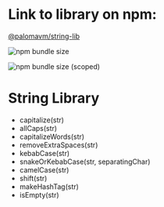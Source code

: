 # Link to library on npm:
    
[@palomavm/string-lib](https://www.npmjs.com/package/@palomavm/string-lib)

![npm bundle size](https://img.shields.io/bundlephobia/min/%40palomavm%2Fstring-lib)

![npm bundle size (scoped)](https://img.shields.io/bundlephobia/min/%40palomavm/string-lib)

# String Library
- capitalize(str)
- allCaps(str)
- capitalizeWords(str)
- removeExtraSpaces(str)
- kebabCase(str)
- snakeOrKebabCase(str, separatingChar)
- camelCase(str)
- shift(str)
- makeHashTag(str)
- isEmpty(str)